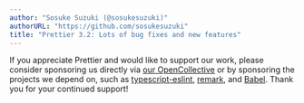 ```yaml
---
author: "Sosuke Suzuki (@sosukesuzuki)"
authorURL: "https://github.com/sosukesuzuki"
title: "Prettier 3.2: Lots of bug fixes and new features"
---
```


<!-- truncate -->

If you appreciate Prettier and would like to support our work, please consider sponsoring us directly via [our OpenCollective](https://opencollective.com/prettier) or by sponsoring the projects we depend on, such as [typescript-eslint](https://opencollective.com/typescript-eslint), [remark](https://opencollective.com/unified), and [Babel](https://opencollective.com/babel). Thank you for your continued support!
